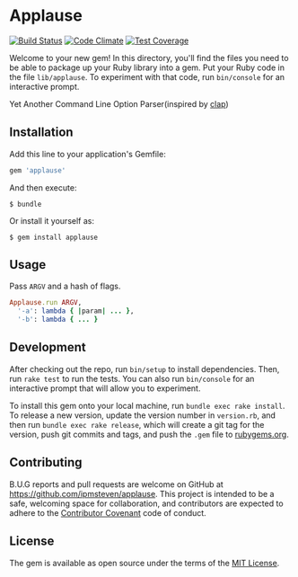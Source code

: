 # Applause

[![Build
Status](https://travis-ci.org/ipmsteven/applause.svg?branch=master)](https://travis-ci.org/ipmsteven/applause)
[![Code
Climate](https://codeclimate.com/github/ipmsteven/applause/badges/gpa.svg)](https://codeclimate.com/github/ipmsteven/applause)
[![Test
Coverage](https://codeclimate.com/github/ipmsteven/applause/badges/coverage.svg)](https://codeclimate.com/github/ipmsteven/applause/coverage)

Welcome to your new gem! In this directory, you'll find the files you need to be able to package up your Ruby library into a gem. Put your Ruby code in the file `lib/applause`. To experiment with that code, run `bin/console` for an interactive prompt.

Yet Another Command Line Option Parser(inspired by [clap](https://github.com/soveran/clap))

## Installation

Add this line to your application's Gemfile:

```ruby
gem 'applause'
```

And then execute:

    $ bundle

Or install it yourself as:

    $ gem install applause

## Usage

Pass `ARGV` and a hash of flags.

``` ruby
Applause.run ARGV,
  '-a': lambda { |param| ... },
  '-b': lambda { ... }
```

## Development

After checking out the repo, run `bin/setup` to install dependencies. Then, run `rake test` to run the tests. You can also run `bin/console` for an interactive prompt that will allow you to experiment.

To install this gem onto your local machine, run `bundle exec rake install`. To release a new version, update the version number in `version.rb`, and then run `bundle exec rake release`, which will create a git tag for the version, push git commits and tags, and push the `.gem` file to [rubygems.org](https://rubygems.org).

## Contributing

B.U.G reports and pull requests are welcome on GitHub at https://github.com/ipmsteven/applause. This project is intended to be a safe, welcoming space for collaboration, and contributors are expected to adhere to the [Contributor Covenant](contributor-covenant.org) code of conduct.


## License

The gem is available as open source under the terms of the [MIT License](http://opensource.org/licenses/MIT).


